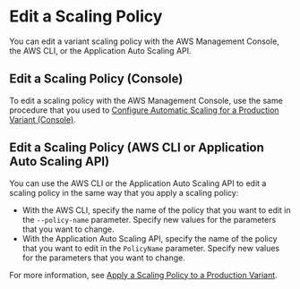 # Edit a Scaling Policy<a name="endpoint-auto-scaling-edit"></a>

You can edit a variant scaling policy with the AWS Management Console, the AWS CLI, or the Application Auto Scaling API\.

## Edit a Scaling Policy \(Console\)<a name="endpoint-auto-scaling-edit-console"></a>

 To edit a scaling policy with the AWS Management Console, use the same procedure that you used to [Configure Automatic Scaling for a Production Variant \(Console\)](endpoint-auto-scaling-add-policy.md#endpoint-auto-scaling-add-console)\.

## Edit a Scaling Policy \(AWS CLI or Application Auto Scaling API\)<a name="endpoint-auto-scaling-edit-code"></a>

You can use the AWS CLI or the Application Auto Scaling API to edit a scaling policy in the same way that you apply a scaling policy:
+ With the AWS CLI, specify the name of the policy that you want to edit in the `--policy-name` parameter\. Specify new values for the parameters that you want to change\.
+ With the Application Auto Scaling API, specify the name of the policy that you want to edit in the `PolicyName` parameter\. Specify new values for the parameters that you want to change\.

For more information, see [Apply a Scaling Policy to a Production Variant](endpoint-auto-scaling-add-policy.md#endpoint-auto-scaling-add-code-apply)\.